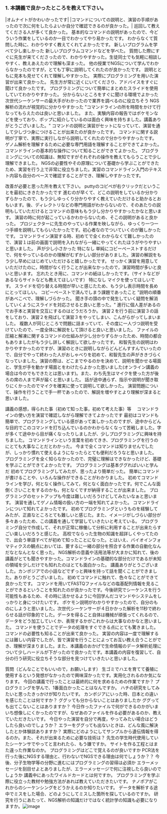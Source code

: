 ### 1. 本講義で良かったところを教えて下さい。
|オムナイトがかわいかったです|
|コマンドについての説明と、演習の手順があったので次に何をしたらよいか自分で確認できるのが良かった。|
巡回して教えてくださる人が多くて良かった。
基本的なコマンドの説明があったので、今どういう作業をしているのか一目でわかってやり易かったです。
わからなくて質問した時に、わかりやすく教えてくれてよかったです。
新しいプログラムを学べて少し楽しかった
新しいプログラムコマンドなどを学べた。
質問した際にすぐに先生が来てくださったので、わかりやすかった。生徒同士でも気軽に相談しやすく、教えあえたので理解も深まった。
他の授業でNGSについて学んでわからなかったのですが，とても丁寧に説明してくれたのが良かったです。
説明とともに見本も見せてくれて理解しやすかった。
実際にプログラミングを用いた演習が出来て良かった。
先生方が常に近くにいてくださり、アドバイスをすぐに聞けて良かったです。
プログラミングについて簡単にまとめたスライドを使用していてわかりやすかった。
分からないところをすぐに聞ける環境でよかった
次世代シーケンサーの最大手がわかったので業界を調べるのに役立ちそう
NGS解析の流れが視覚的に分かりやすかった
"コマンドラインの所を時間をかけて行なってもらえたのは良いと思いました。
また、実験内容の報告ではポケモンなどを使っており、ポップに紹介しているのは面白く興味を持ちました。講義ありがとうございました。"
コマンドの説明と演習がセットになっていて、演習を通して少しづつ身につけることが出来たのが良かったです。
コマンドに関する説明が丁寧で、実際に実行しながら説明してくれたので分かりやすかったです。
ゲノム解析を理解するために必要な専門用語を理解することができてよかった。コマンドラインの基本的な操作について知ることができてよかった。
プログラミングについての知識は、無知ですがそれぞれの操作を教えてもらうことで少し理解できました。
NGSの必要性やその原理について基礎から学ぶことができたため、実習を行う上で非常に役立ちました。実習のコマンドライン入門のテキスト内容も自分のペースで確認することができ、理解しやすかったです。

改善が必要と思った所を教えて下さい。
puttyのコピペが右クリックだということを最初にききたかったです
進むのが早くて、どこの説明をしているか分かりずらかったので、もう少しゆっくり分かりやすく教えていただけると助かるとおもいます。後、ディレクトリなどの専門用語がわからないので、そのあたりの説明もしていただけるとコマンドの意味ももう少し分かりやすかったかなと思います。
演習の時に何が起こっているかわからないため、そこの説明があると良かった。
プロジェクターに先生のやっている作業を映しながら、ゆっくり一つ一つ手順を説明してもらいたかったです。初心者なのでついていくのが難しかったです。
コマンドライン演習する時、初めてで全くわからなくて難しかったので、演習１は前の画面で説明を入れながら一緒にやってくれたほうがやりやすいと思いました。
声が少し小さかった
特になし
単純にコピーペーストするだけで、何をやっているのかの理解がむずかしい部分がありました。演習の解説をもう少し早めにはじめていただけると嬉しかったです。
せっかく演習を用意していただけたのに，時間がなく行うことが出来なかったので，演習時間が多いと良いと思います。
忘れたとき用に、コマンドの紙ほしかったです。（サイトなどがあるならサイトなども教えてほしいです）
特になし
マイクを使ってほしいです。
スライドを切り替える時間が早いと感じたため、もう少し表示時間を長めにとってほしい。
コピーペーストで済んでしまう課題であったこと
"説明の順番があべこべで、理解しづらかった。
聞き手の頭の中で発生していく疑問を解消していくようにスライドを対応させると良いと思った。"
進行に個人差があるのでお手本と実習を交互にするのはどうだろうか。
演習２を行う前に演習３の話をしており、演習２を飛ばして演習３をやってしまい、こんがらがってしまいました。
複数人が同じところで問題に詰まっていて、その度に一人づつ説明を受けていたので、一度全体に解説をして頂けると良いと思いました。
ファイルの圧縮と解凍に関するコマンドの仕組みが少し分かりずらかったため、時間の都合もありましたがもう少し詳しく解説して欲しかったです。
和智先生の説明はわかりやすかったのですが、演習のときに説明しながらどんどんすすんでいったので、自分でやって終わった人がおしゃべりを初めて、和智先生の声がききづらくなっていました。演習の際は、どこまでやるのかを決めて、説明を聞かせる場面と、学生が手を動かす場面とをわけたらよかった思いました(オンライン講義の場合は今のでもできたとは思います)。また、わち先生はマイクを使った方が後ろの席の人まで声が届くと思いました。
話が途中通らず、指示や説明が聞き取りにくかったのでマイクを確実に使って説明して欲しかった。
演習問題について、操作を行うことで手一杯であったので、解説を増やすとより理解が深まると思いました。

講義の感想，得られた事（初めて知った事，初めて考えた事）等　
コマンドラインの使い方を演習で確認しながら理解できてよかったです
最初はコマンドも簡単で、プログラミングしている感があって楽しかったのですが、途中からどんな目的でこのコマンドを打ち込んでいるのかわからなくなって苦戦しました。字が多くて途中から目が痛くなったりしましたが、少しプログラミングに興味を持ちました。
コマンドラインという言葉を初めてきき、プログラミングを行うのにとても大事なことだとわかった。
今まで全くコマンドは知りませんでしたが、しっかり慣れて使えるようになったらとても便利だろうなと思いました。
プログラミングを全く知らなかったので、完璧に理解はできなかったけど、基礎を学ぶことができてよかったです。
プログラミングは基本ググればいいと学んだ
初めてプログラミングしてみたが、思ったより簡単だった。
簡単にコマンドが書けることや、いろんな操作ができることがわかりました。
初めてコマンドラインを学び，何となく操作してみて，何となく面白かったです。何でこんな面倒くさいことをするのかも，何となくですが納得することが出来ました。
プログラミングのセットアップも今度は難しいだろうけどしてみたいなぁと思います。
演習を通してゲノム情報の扱い方の一端を知れてよかった。
コマンドラインについて知れてよかったです。
初めてプログラミングというものを経験してみたが、正直なところとても難しいと感じた。また、イメージがしづらい部分が多々あったため、この講義を通して学習していきたいと考えている。
プログラミング自分で作成して、それが正常に稼働して分析に利用することが出来たらすごい楽しいだろうと感じた。
高校でならった生物の知識を超詳しくやってたので、出会う単語すべてが初めて知ったことになった。とはいえ、バイオインフォマティクスの観点においては、要するに一緒の部分を照合する作業の自動化なんだなとなんとなく思った。
NGS解析の意義や活用法等が大まかに知れて、後の講義がとても聞きやすかった。コマンドラインの基礎的な部分だけであるが未知の領域を少しだけでも知れたのはとても面白かった。
講義ありがとうございました。カンボジアでの小話などでずっと興味を持って話を聞くことができました。ありがとうございました。
初めてコマンドに触れて、色々なことができて良かったです。
コマンドを用いてFASTQファイルなどの塩基配列情報を見ることができるということを知れたのが良かったです。今後研究でシーケンスを行う可能性もあるため、その時に活かせるように今回学んだコマンドやシステムをしっかりと身につけたいです。
ポケモン説明がわかりやすかったので、自分のものにしようと思いました。次世代シーケンサーが４日かかった解析を11秒で終わらせる話が印象的でした。データを得ること自体は機械が頑張ってくれるので、データをどう加工していくか、表現するかがこれからは大事なのかなと思いました。
コマンドを使うことでデータの処理をすぐできる点にとても驚きました。コマンドの必要性も知ることが出来て良かった。
実習の内容は一度で理解するには難しい内容でしたが、皆で演習を行うことによってお互い教え合うことができ、理解が深まりました。また、本講義のおかげで生命情報のデータ解析処理について少しハードルが下がったので良かったです。本講義の内容を復習して、自分の行う研究に役立ちそうな部分を見つけていきたいと思いました。

質問（どんなことでもいいので，お願いします）
生ゴミでハエを育てて養殖に使用するという発想がなかったので興味深かったです。実用化されるのか気になります。
今回の講義で行ったことは最終的に何を求めるための作業ですか？
プログラミングを学んで、1番面白かったことはなんですか。
ハチの研究をしてみたいと思ったきっかけが知りたいです。
カンボジアにいった時、日本との違いを感じたことは何ですか？
ググッても分からないことはありましたか
ググっても出てこないことはありますか？
今日作ったファイルで何ができるのかがいまいち想像しにくかったのですが、なぜあのファイルを作る必要があるのか、教えていただきたいです。
今日やった演習を自分で再度，やってみたい場合はどうしたら良いのでしょうか？
エラーをググっても出ないときは、どんな風に解決したとか体験談ありますか？
実際にどのようにしてサンプルから遺伝情報を得るのか。また、それが出来るために必要な技術は？
先生の学生時代使用していたシーケンサでやってと言われたら、もう嫌ですか。
サイトを作る工程とはまた違った作業なのか。
プログラミングはどこで覚えるのが良いですか
PCR法を行った後にNGSする理由と、行わないでNGSできる理由は何でしょうか？？
今後、分子生物学等の分野に進むにはプログラミングの習得は必須か
エラーメッセージを刮目せよとありましたが、エラーメッセージで何に注視したら良いのでしょうか
講義中にあったワイルドカードとは何ですか。
プログラミングを学ぶ際に役立った教材や勉強方法があれば教えていただきたいです。
ナノポアがこれからのシーケンシングをどうかえるのか知りたいです。
データを解析する途中でミスをした場合、どのようにしてミスした箇所を探しているのですか。
研究を行うにあたって、NGS解析の知識だけではなく統計学の知識も必要になりますか。![image](https://user-images.githubusercontent.com/72248513/147382743-032d6cf5-c626-4661-b344-ad0d493792f0.png)

